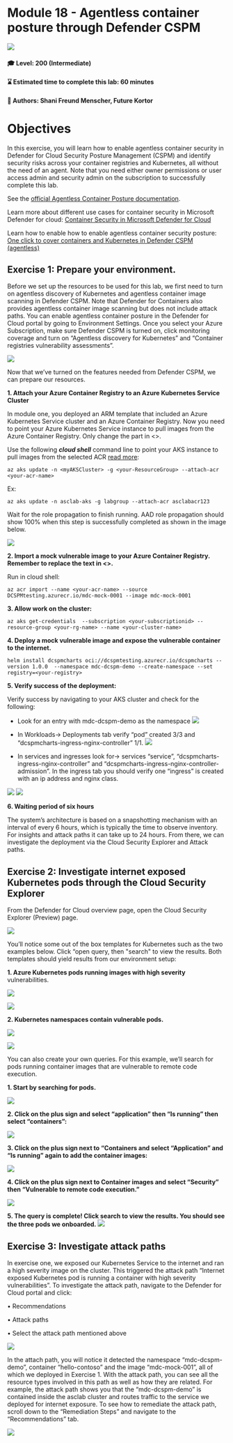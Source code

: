 # **Module 18 - Agentless container posture through Defender CSPM**

<p align="left"><img src="../Images/asc-labs-intermediate.gif?raw=true"></p>

#### 🎓 Level: 200 (Intermediate)
#### ⌛ Estimated time to complete this lab: 60 minutes
#### 💁 Authors: Shani Freund Menscher, Future Kortor  


# **Objectives**
In this exercise, you will learn how to enable agentless container security in Defender for Cloud Security Posture Management (CSPM) and identify security risks across your container registries and Kubernetes, all without the need of an agent. Note that you need either owner permissions or user access admin and security admin on the subscription to successfully complete this lab.

See the [official Agentless Container Posture documentation](https://learn.microsoft.com/en-us/azure/defender-for-cloud/concept-agentless-containers).

Learn more about different use cases for container security in Microsoft Defender for cloud: [Container Security in Microsoft Defender for Cloud](https://techcommunity.microsoft.com/t5/microsoft-defender-for-cloud/container-security-with-microsoft-defender-for-cloud/ba-p/3819956)

Learn how to enable how to enable agentless container security posture: [One click to cover containers and Kubernetes in Defender CSPM (agentless)](https://techcommunity.microsoft.com/t5/microsoft-defender-for-cloud/one-click-to-cover-containers-amp-kubernetes-in-defender-cspm/ba-p/3822435)


## **Exercise 1: Prepare your environment.**

Before we set up the resources to be used for this lab, we first need to turn on agentless discovery of Kubernetes and agentless container image scanning in Defender CSPM. Note that Defender for Containers also provides agentless container image scanning but does not include attack paths. You can enable agentless container posture in the Defender for Cloud portal by going to Environment Settings. Once you select your Azure Subscription, make sure Defender CSPM is turned on, click monitoring coverage and turn on “Agentless discovery for Kubernetes” and “Container registries vulnerability assessments”.

![](../Images/enablecontainersdcspm.png?raw=true)

Now that we’ve turned on the features needed from Defender CSPM, we can prepare our resources. 

**1. Attach your Azure Container Registry to an Azure Kubernetes Service Cluster**
 
 In module one, you deployed an ARM template that included an Azure Kubernetes Service cluster and an Azure Container Registry. Now you need to point your Azure Kubernetes Service instance to pull images from the Azure Container Registry.  Only change the part in <>. 

Use the following ***cloud shell*** command line to point your AKS instance to pull images from the selected ACR [read more](https://learn.microsoft.com/en-us/azure/aks/cluster-container-registry-integration?tabs=azure-cli#configure-acr-integration-for-existing-aks-clusters):

```
az aks update -n <myAKSCluster> -g <your-ResourceGroup> --attach-acr <your-acr-name>
```

Ex: 
```
az aks update -n asclab-aks -g labgroup --attach-acr asclabacr123
```


Wait for the role propagation to finish running. AAD role propagation should show 100% when this step is successfully completed as shown in the image below.

![](../Images/dcspmrolepropagation.png?raw=true)


**2.	Import a mock vulnerable image to your Azure Container Registry. Remember to replace the text in <>.**

Run in cloud shell: 

```
az acr import --name <your-acr-name> --source DCSPMtesting.azurecr.io/mdc-mock-0001 --image mdc-mock-0001 
```


**3.	Allow work on the cluster:**

```
az aks get-credentials  --subscription <your-subscriptionid> --resource-group <your-rg-name> --name <your-cluster-name>
```

**4.	Deploy a mock vulnerable image and expose the vulnerable container to the internet.**

```
helm install dcspmcharts oci://dcspmtesting.azurecr.io/dcspmcharts --version 1.0.0  --namespace mdc-dcspm-demo --create-namespace --set registry=<your-registry>
```

**5.	Verify success of the deployment:**

Verify success by navigating to your AKS cluster and check for the following:

- Look for an entry with mdc-dcspm-demo as the namespace
![](../Images/verifynamespacedeployment.png?raw=true)

- In Workloads-> Deployments tab verify “pod” created 3/3 and “dcspmcharts-ingress-nginx-controller” 1/1.
![](../Images/verifycontainersdeployment.png?raw=true)

- In services and ingresses look for-> services “service”, “dcspmcharts-ingress-nginx-controller” and “dcspmcharts-ingress-nginx-controller-admission”. In the ingress tab you should verify one “ingress” is created with an ip address and nginx class.

![](../Images/verifyservicesdeployment.png?raw=true)
![](../Images/verifyingressdeployment.png?raw=true)
 

**6.	Waiting period of six hours**

The system’s architecture is based on a snapshotting mechanism with an interval of every 6 hours, which is typically the time to observe inventory. For insights and attack paths it can take up to 24 hours. 
From there, we can investigate the deployment via the Cloud Security Explorer and Attack paths.



## **Exercise 2: Investigate internet exposed Kubernetes pods through the Cloud Security Explorer**

From the Defender for Cloud overview page, open the Cloud Security Explorer (Preview) page. 

![](../Images/opencloudsecurityexplorer.png?raw=true)
 
You’ll notice some out of the box templates for Kubernetes such as the two examples below. Click “open query, then "search" to view the results. Both templates should yield results from our environment setup:

**1.	Azure Kubernetes pods running images with high severity** vulnerabilities.

![](../Images/queryrunningpods.png?raw=true)

![](../Images/queryrunningpodsresults.png?raw=true)
 
**2.	Kubernetes namespaces contain vulnerable pods.**

 ![](../Images/vulnerablenamespace.png?raw=true)

 ![](../Images/vulnerablenamespaceresults.png?raw=true)

 
You can also create your own queries. For this example, we’ll search for pods running container images that are vulnerable to remote code execution.

**1.	Start by searching for pods.**

![](../Images/querypods1.png?raw=true)

**2.	Click on the plus sign and select “application” then “Is running” then select “containers”:**

![](../Images/querypods2.png?raw=true)
 
**3.	Click on the plus sign next to “Containers and select “Application” and “Is running” again to add the container images:**

![](../Images/querypods3.png?raw=true)
 
**4.	Click on the plus sign next to Container images and select “Security” then “Vulnerable to remote code execution.”**

![](../Images/querypods4.png?raw=true)
 
**5.	The query is complete! Click search to view the results. You should see the three pods we onboarded.**
![](../Images/querypods5.png?raw=true)



## **Exercise 3: Investigate attack paths**
In exercise one, we exposed our Kubernetes Service to the internet and ran a high severity image on the cluster. This triggered the attack path “Internet exposed Kubernetes pod is running a container with high severity vulnerabilities”. To investigate the attack path, navigate to the Defender for Cloud portal and click:

•	Recommendations

•	Attack paths

•	Select the attack path mentioned above

![](../Images/containersattackpath.png?raw=true)
 
In the attach path, you will notice it detected the namespace “mdc-dcspm-demo”, container “hello-contoso” and the image “mdc-mock-001”, all of which we deployed in Exercise 1. With the attack path, you can see all the resource types involved in this path as well as how they are related. For example, the attack path shows you that the “mdc-dcspm-demo” is contained inside the asclab cluster and routes traffic to the service we deployed for internet exposure.
To see how to remediate the attack path, scroll down to the “Remediation Steps” and navigate to the “Recommendations” tab. 

![](../Images/attackpathVArecommendation.png?raw=true)

